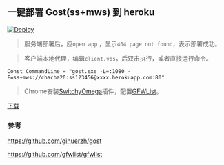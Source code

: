 ﻿## 一键部署 Gost(ss+mws) 到 heroku 
[![Deploy](https://www.herokucdn.com/deploy/button.png)](https://dashboard.heroku.com/new?template=https://github.com/faoofer/gohome)

> 服务端部署后，应`open app` ，显示`404 page not found`，表示部署成功。

> 客户端本地代理，编辑`client.vbs`，后双击执行，或者直接运行命令。
```
Const CommandLine = "gost.exe -L=:1080 -F=ss+mws://chacha20:ss123456@xxxx.herokuapp.com:80"
```

> Chrome安装[SwitchyOmega](https://github.com/FelisCatus/SwitchyOmega/releases)插件，配置[GFWList](https://github.com/gfwlist/gfwlist)。

[下载](https://github.com/ginuerzh/gost/releases/tag/v2.7.2)

### 参考 
https://github.com/ginuerzh/gost

https://github.com/gfwlist/gfwlist

